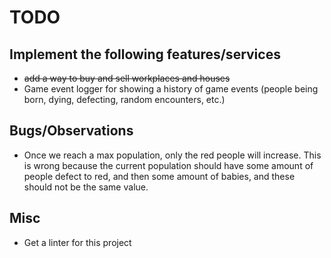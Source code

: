 # TODO

## Implement the following features/services
- ~~add a way to buy and sell workplaces and houses~~
- Game event logger for showing a history of game events (people being born, dying, defecting, random encounters, etc.)


## Bugs/Observations
- Once we reach a max population, only the red people will increase. This is wrong because
the current population should have some amount of people defect to red, and then some 
amount of babies, and these should not be the same value.


## Misc
- Get a linter for this project
